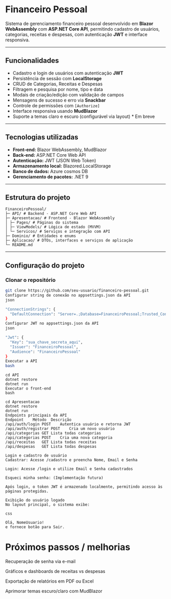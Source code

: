 # Financeiro Pessoal

Sistema de gerenciamento financeiro pessoal desenvolvido em **Blazor WebAssembly** com **ASP.NET Core API**, permitindo cadastro de usuários, categorias, receitas e despesas, com autenticação **JWT** e interface responsiva.

---

## Funcionalidades

- Cadastro e login de usuários com autenticação **JWT**
- Persistência de sessão com **LocalStorage**
- CRUD de Categorias, Receitas e Despesas
- Filtragem e pesquisa por nome, tipo e data
- Modais de criação/edição com validação de campos
- Mensagens de sucesso e erro via **Snackbar**
- Controle de permissões com `[Authorize]`
- Interface responsiva usando **MudBlazor**
- Suporte a temas claro e escuro (configurável via layout) * Em breve

---

## Tecnologias utilizadas

- **Front-end:** Blazor WebAssembly, MudBlazor  
- **Back-end:** ASP.NET Core Web API  
- **Autenticação:** JWT (JSON Web Token)  
- **Armazenamento local:** Blazored.LocalStorage  
- **Banco de dados:** Azure cosmos DB 
- **Gerenciamento de pacotes:** .NET 9  

---

## Estrutura do projeto

```
FinanceiroPessoal/
├─ API/ # Backend - ASP.NET Core Web API
├─ Apresentacao/ # Frontend - Blazor WebAssembly
│ ├─ Pages/ # Páginas do sistema
│ ├─ ViewModels/ # Lógica de estado (MVVM)
│ └─ Servicos/ # Serviços e integração com API
├─ Dominio/ # Entidades e enums
├─ Aplicacao/ # DTOs, interfaces e serviços de aplicação
└─ README.md
```
---

## Configuração do projeto

### Clonar o repositório
```bash
git clone https://github.com/seu-usuario/financeiro-pessoal.git
Configurar string de conexão no appsettings.json da API
json

"ConnectionStrings": {
  "DefaultConnection": "Server=.;Database=FinanceiroPessoal;Trusted_Connection=True;"
}
Configurar JWT no appsettings.json da API
json

"Jwt": {
  "Key": "sua_chave_secreta_aqui",
  "Issuer": "FinanceiroPessoal",
  "Audience": "FinanceiroPessoal"
}
Executar a API
bash
```
```
cd API
dotnet restore
dotnet run
Executar o front-end
bash
```
```
cd Apresentacao
dotnet restore
dotnet run
Endpoints principais da API
Endpoint	Método	Descrição
/api/auth/login	POST	Autentica usuário e retorna JWT
/api/auth/registrar	POST	Cria um novo usuário
/api/categorias	GET	Lista todas categorias
/api/categorias	POST	Cria uma nova categoria
/api/receitas	GET	Lista todas receitas
/api/despesas	GET	Lista todas despesas

Login e cadastro de usuário
Cadastrar: Acesse /cadastro e preencha Nome, Email e Senha

Login: Acesse /login e utilize Email e Senha cadastrados

Esqueci minha senha: (Implementação futura)

Após login, o token JWT é armazenado localmente, permitindo acesso às páginas protegidas.

Exibição do usuário logado
No layout principal, o sistema exibe:

css

Olá, NomeUsuario!
e fornece botão para Sair.
```

# Próximos passos / melhorias
Recuperação de senha via e-mail

Gráficos e dashboards de receitas vs despesas

Exportação de relatórios em PDF ou Excel

Aprimorar temas escuro/claro com MudBlazor
